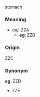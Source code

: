 stomach
### Meaning
+ _adj_: ZZA
    + __eg__: ZZB

### Origin

ZZC

### Synonym

__eg__: ZZD

+ ZZE


